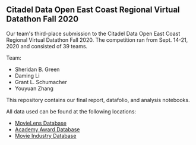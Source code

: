## Citadel Data Open East Coast Regional Virtual Datathon Fall 2020
Our team's third-place submission to the Citadel Data Open East Coast Regional Virtual Datathon Fall 2020. The competition ran from Sept. 14-21, 2020 and consisted of 39 teams.

Team:
* Sheridan B. Green
* Daming Li
* Grant L. Schumacher
* Youyuan Zhang

This repository contains our final report, datafolio, and analysis notebooks.

All data used can be found at the following locations:
* [MovieLens Database](https://grouplens.org/datasets/movielens/)
* [Academy Award Database](https://www.kaggle.com/unanimad/the-oscar-award)
* [Movie Industry Database](https://www.kaggle.com/danielgrijalvas/movies)
